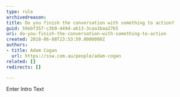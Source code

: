 ```yaml
---
type: rule
archivedreason: 
title: Do you finish the conversation with something to action?
guid: 59ebf357-c3b9-449d-ab13-3caa1baa27b5
uri: do-you-finish-the-conversation-with-something-to-action
created: 2018-06-08T23:53:59.0000000Z
authors:
- title: Adam Cogan
  url: https://ssw.com.au/people/adam-cogan
related: []
redirects: []

---
```



Enter Intro Text
<br><excerpt class='endintro'></excerpt><br>



